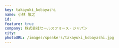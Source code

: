 ```yaml
---
key: takayuki_kobayashi
name: 小林 敬之
id: 
feature: true
company: 株式会社セールスフォース・ジャパン
city: 
photoURL: /images/speakers/takayuki_kobayashi.jpg
---
```

